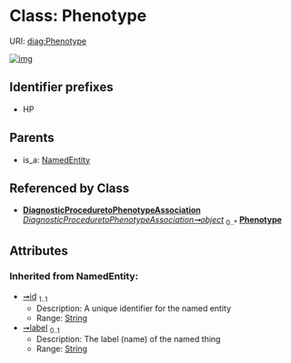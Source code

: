 
# Class: Phenotype




URI: [diag:Phenotype](http://w3id.org/ontogpt/diagnostic_procedure/Phenotype)


[![img](https://yuml.me/diagram/nofunky;dir:TB/class/[DiagnosticProceduretoPhenotypeAssociation]-%20object%200..*>[Phenotype&#124;id(i):string;label(i):string%20%3F],[NamedEntity]^-[Phenotype],[NamedEntity],[DiagnosticProceduretoPhenotypeAssociation])](https://yuml.me/diagram/nofunky;dir:TB/class/[DiagnosticProceduretoPhenotypeAssociation]-%20object%200..*>[Phenotype&#124;id(i):string;label(i):string%20%3F],[NamedEntity]^-[Phenotype],[NamedEntity],[DiagnosticProceduretoPhenotypeAssociation])

## Identifier prefixes

 * HP

## Parents

 *  is_a: [NamedEntity](NamedEntity.md)

## Referenced by Class

 *  **[DiagnosticProceduretoPhenotypeAssociation](DiagnosticProceduretoPhenotypeAssociation.md)** *[DiagnosticProceduretoPhenotypeAssociation➞object](DiagnosticProceduretoPhenotypeAssociation_object.md)*  <sub>0..\*</sub>  **[Phenotype](Phenotype.md)**

## Attributes


### Inherited from NamedEntity:

 * [➞id](namedEntity__id.md)  <sub>1..1</sub>
     * Description: A unique identifier for the named entity
     * Range: [String](types/String.md)
 * [➞label](namedEntity__label.md)  <sub>0..1</sub>
     * Description: The label (name) of the named thing
     * Range: [String](types/String.md)
